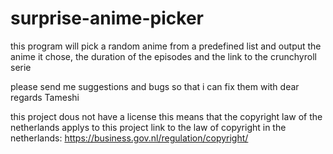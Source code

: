 # surprise-anime-picker
this program will pick a random anime from a predefined list and output the anime it chose, the duration of the episodes and the link to the crunchyroll serie

please send me suggestions and bugs so that i can fix them with dear regards Tameshi 

this project dous not have a license this means that the copyright law of the netherlands applys to this project 
link to the law of copyright in the netherlands:  https://business.gov.nl/regulation/copyright/
